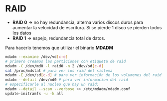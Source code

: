 # RAID
* **RAID 0** -> no hay redundancia, alterna varios discos duros para aumentar la velocidad de escritura. Si se pierde 1 disco se pierden todos los datos
* **RAID 1** -> espejo, redundancia total de datos.

Para hacerlo tenemos que utilizar el binario **MDADM**

```bash
mdadm --examine /dev/vd[c-e]
# primero creamos las particiones con etiqueta de raid
mdadm -C /dev/md0 -l raid0 -n 2 /dev/sd[c-d]
cat /proc/mdstat # para ver los raid del sistema
mdadm -E /dev/sd[c-d] # para ver información de los volumenes del raid
mdadm --detail /dev/md0 # para ver informacion del raid
# especificarle al nucleo que hay un raid:
mdadm --detail --scan --verbose >> /etc/mdadm/mdadm.conf
update-initramfs -u -k all
```